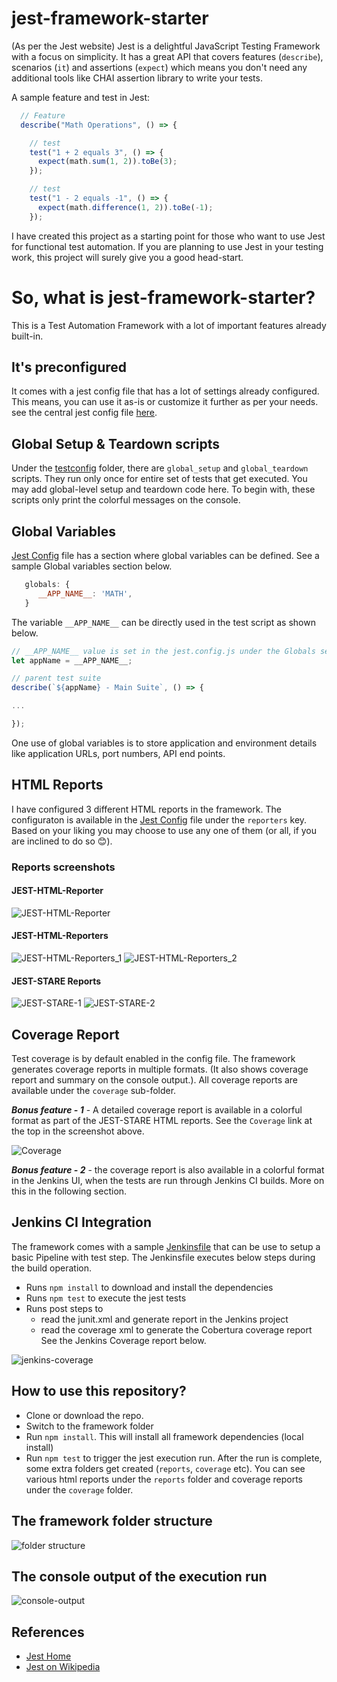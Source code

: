 # jest-framework-starter
(As per the Jest website) Jest is a delightful JavaScript Testing Framework with a focus on simplicity. It has a great API that covers features (`describe`), scenarios (`it`) and assertions (`expect`) which means you don't need any additional tools like CHAI assertion library to write your tests.

A sample feature and test in Jest:

```javascript
  // Feature
  describe("Math Operations", () => {

    // test
    test("1 + 2 equals 3", () => {
      expect(math.sum(1, 2)).toBe(3);
    });

    // test
    test("1 - 2 equals -1", () => {
      expect(math.difference(1, 2)).toBe(-1);
    });
```

I have created this project as a starting point for those who want to use Jest for functional test automation. 
If you are planning to use Jest in your testing work, this project will surely give you a good head-start.

# So, what is jest-framework-starter?
This is a Test Automation Framework with a lot of important features already built-in.
## It's preconfigured
It comes with a jest config file that has a lot of settings already configured. This means, you can use it as-is or  customize it further as per your needs. see the central jest config file [here](jest.config.js).

## Global Setup & Teardown scripts
Under the [testconfig](testconfig) folder, there are `global_setup` and `global_teardown` scripts. They run only once for entire set of tests that get executed. You may add global-level setup and teardown code here. To begin with, these scripts only print the colorful messages on the console.

## Global Variables
[Jest Config](jest.config.js) file has a section where global variables can be defined. See a sample Global variables section below.
```javascript
   globals: {
      __APP_NAME__: 'MATH',
   }
```
The variable `__APP_NAME__` can be directly used in the test script as shown below.

```javascript
// __APP_NAME__ value is set in the jest.config.js under the Globals section
let appName = __APP_NAME__;

// parent test suite
describe(`${appName} - Main Suite`, () => { 

...

});
```
One use of global variables is to store application and environment details like application URLs, port numbers, API end points.

## HTML Reports
I have configured 3 different HTML reports in the framework. The configuraton is available in the [Jest Config](https://github.com/dineshvelhal/jest-framework-starter/blob/master/jest.config.js) file under the `reporters` key. Based on your liking you may choose to use any one of them (or all, if you are inclined to do so 😊).
### Reports screenshots
#### JEST-HTML-Reporter

![JEST-HTML-Reporter](JEST-HTML-Reporter.png)

#### JEST-HTML-Reporters

![JEST-HTML-Reporters_1](JEST-HTML-Reporters_1.png)
![JEST-HTML-Reporters_2](JEST-HTML-Reporters_2.png)

#### JEST-STARE Reports

![JEST-STARE-1](JEST-STARE-1.png)
![JEST-STARE-2](JEST-STARE-2.png)

## Coverage Report
Test coverage is by default enabled in the config file. The framework generates coverage reports in multiple formats. (It also shows coverage report and summary on the console output.). All coverage reports are available under the `coverage` sub-folder. 

_**Bonus feature - 1**_ - A detailed coverage report is available in a colorful format as part of the JEST-STARE HTML reports. See the `Coverage` link at the top in the screenshot above.

![Coverage](Coverage.png)

_**Bonus feature - 2**_ - the coverage report is also available in a colorful format in the Jenkins UI, when the tests are run through Jenkins CI builds. More on this in the following section.

## Jenkins CI Integration
The framework comes with a sample [Jenkinsfile](Jenkinsfile) that can be use to setup a basic Pipeline with test step. The Jenkinsfile executes below steps during the build operation.
- Runs `npm install` to download and install the dependencies
- Runs `npm test` to execute the jest tests
- Runs post steps to
   - read the junit.xml and generate report in the Jenkins project
   - read the coverage xml to generate the Cobertura coverage report
See the Jenkins Coverage report below.

![jenkins-coverage](jenkins-coverage.png)

## How to use this repository?

- Clone or download the repo.
- Switch to the framework folder
- Run `npm install`. This will install all framework dependencies (local install)
- Run `npm test` to trigger the jest execution run. After the run is complete, some extra folders get created (`reports`, `coverage` etc). You can see various html reports under the `reports` folder and coverage reports under the `coverage` folder.

## The framework folder structure

![folder structure](folder-structure.png)

## The console output of the execution run

![console-output](console-output.png)


## References
- [Jest Home](https://jestjs.io/en/)
- [Jest on Wikipedia](https://en.wikipedia.org/wiki/Jest_(JavaScript_framework))
